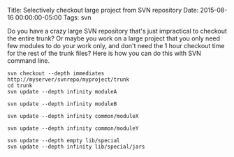 Title: Selectively checkout large project from SVN repository
Date: 2015-08-16 00:00:00-05:00
Tags: svn


Do you have a crazy large SVN repository that's just impractical to checkout the entire trunk? Or maybe you work on a large project that you only need few modules to do 
your work only, and don't need the 1 hour checkout time for the rest of the trunk files? Here is how 
you can do this with SVN command line.

    svn checkout --depth immediates http://myserver/svnrepo/myproject/trunk
    cd trunk
    svn update --depth infinity moduleA

    svn update --depth infinity moduleB

    svn update --depth infinity common/moduleX

    svn update --depth infinity common/moduleY

    svn update --depth empty lib/special
    svn update --depth infinity lib/special/jars

